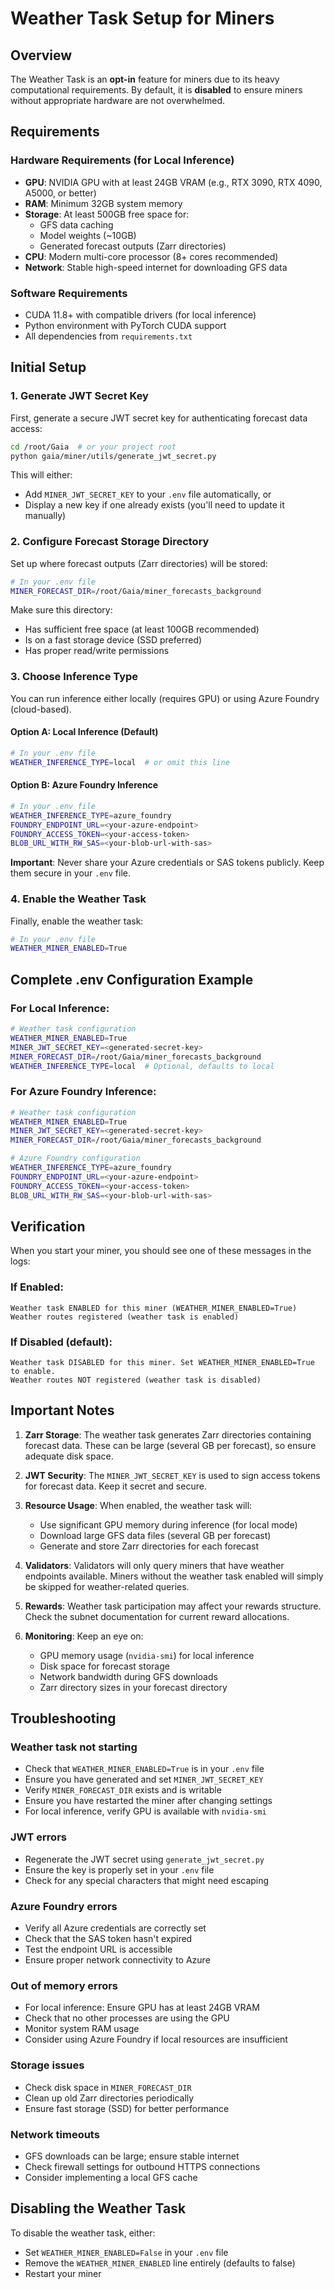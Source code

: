 # Weather Task Setup for Miners

## Overview

The Weather Task is an **opt-in** feature for miners due to its heavy computational requirements. By default, it is **disabled** to ensure miners without appropriate hardware are not overwhelmed.

## Requirements

### Hardware Requirements (for Local Inference)
- **GPU**: NVIDIA GPU with at least 24GB VRAM (e.g., RTX 3090, RTX 4090, A5000, or better)
- **RAM**: Minimum 32GB system memory
- **Storage**: At least 500GB free space for:
  - GFS data caching
  - Model weights (~10GB)
  - Generated forecast outputs (Zarr directories)
- **CPU**: Modern multi-core processor (8+ cores recommended)
- **Network**: Stable high-speed internet for downloading GFS data

### Software Requirements
- CUDA 11.8+ with compatible drivers (for local inference)
- Python environment with PyTorch CUDA support
- All dependencies from `requirements.txt`

## Initial Setup

### 1. Generate JWT Secret Key

First, generate a secure JWT secret key for authenticating forecast data access:

```bash
cd /root/Gaia  # or your project root
python gaia/miner/utils/generate_jwt_secret.py
```

This will either:
- Add `MINER_JWT_SECRET_KEY` to your `.env` file automatically, or
- Display a new key if one already exists (you'll need to update it manually)

### 2. Configure Forecast Storage Directory

Set up where forecast outputs (Zarr directories) will be stored:

```bash
# In your .env file
MINER_FORECAST_DIR=/root/Gaia/miner_forecasts_background
```

Make sure this directory:
- Has sufficient free space (at least 100GB recommended)
- Is on a fast storage device (SSD preferred)
- Has proper read/write permissions

### 3. Choose Inference Type

You can run inference either locally (requires GPU) or using Azure Foundry (cloud-based).

#### Option A: Local Inference (Default)
```bash
# In your .env file
WEATHER_INFERENCE_TYPE=local  # or omit this line
```

#### Option B: Azure Foundry Inference
```bash
# In your .env file
WEATHER_INFERENCE_TYPE=azure_foundry
FOUNDRY_ENDPOINT_URL=<your-azure-endpoint>
FOUNDRY_ACCESS_TOKEN=<your-access-token>
BLOB_URL_WITH_RW_SAS=<your-blob-url-with-sas>
```

**Important**: Never share your Azure credentials or SAS tokens publicly. Keep them secure in your `.env` file.

### 4. Enable the Weather Task

Finally, enable the weather task:

```bash
# In your .env file
WEATHER_MINER_ENABLED=True
```

## Complete .env Configuration Example

### For Local Inference:
```bash
# Weather task configuration
WEATHER_MINER_ENABLED=True
MINER_JWT_SECRET_KEY=<generated-secret-key>
MINER_FORECAST_DIR=/root/Gaia/miner_forecasts_background
WEATHER_INFERENCE_TYPE=local  # Optional, defaults to local
```

### For Azure Foundry Inference:
```bash
# Weather task configuration
WEATHER_MINER_ENABLED=True
MINER_JWT_SECRET_KEY=<generated-secret-key>
MINER_FORECAST_DIR=/root/Gaia/miner_forecasts_background

# Azure Foundry configuration
WEATHER_INFERENCE_TYPE=azure_foundry
FOUNDRY_ENDPOINT_URL=<your-azure-endpoint>
FOUNDRY_ACCESS_TOKEN=<your-access-token>
BLOB_URL_WITH_RW_SAS=<your-blob-url-with-sas>
```

## Verification

When you start your miner, you should see one of these messages in the logs:

### If Enabled:
```
Weather task ENABLED for this miner (WEATHER_MINER_ENABLED=True)
Weather routes registered (weather task is enabled)
```

### If Disabled (default):
```
Weather task DISABLED for this miner. Set WEATHER_MINER_ENABLED=True to enable.
Weather routes NOT registered (weather task is disabled)
```

## Important Notes

1. **Zarr Storage**: The weather task generates Zarr directories containing forecast data. These can be large (several GB per forecast), so ensure adequate disk space.

2. **JWT Security**: The `MINER_JWT_SECRET_KEY` is used to sign access tokens for forecast data. Keep it secret and secure.

3. **Resource Usage**: When enabled, the weather task will:
   - Use significant GPU memory during inference (for local mode)
   - Download large GFS data files (several GB per forecast)
   - Generate and store Zarr directories for each forecast

4. **Validators**: Validators will only query miners that have weather endpoints available. Miners without the weather task enabled will simply be skipped for weather-related queries.

5. **Rewards**: Weather task participation may affect your rewards structure. Check the subnet documentation for current reward allocations.

6. **Monitoring**: Keep an eye on:
   - GPU memory usage (`nvidia-smi`) for local inference
   - Disk space for forecast storage
   - Network bandwidth during GFS downloads
   - Zarr directory sizes in your forecast directory

## Troubleshooting

### Weather task not starting
- Check that `WEATHER_MINER_ENABLED=True` is in your `.env` file
- Ensure you have generated and set `MINER_JWT_SECRET_KEY`
- Verify `MINER_FORECAST_DIR` exists and is writable
- Ensure you have restarted the miner after changing settings
- For local inference, verify GPU is available with `nvidia-smi`

### JWT errors
- Regenerate the JWT secret using `generate_jwt_secret.py`
- Ensure the key is properly set in your `.env` file
- Check for any special characters that might need escaping

### Azure Foundry errors
- Verify all Azure credentials are correctly set
- Check that the SAS token hasn't expired
- Test the endpoint URL is accessible
- Ensure proper network connectivity to Azure

### Out of memory errors
- For local inference: Ensure GPU has at least 24GB VRAM
- Check that no other processes are using the GPU
- Monitor system RAM usage
- Consider using Azure Foundry if local resources are insufficient

### Storage issues
- Check disk space in `MINER_FORECAST_DIR`
- Clean up old Zarr directories periodically
- Ensure fast storage (SSD) for better performance

### Network timeouts
- GFS downloads can be large; ensure stable internet
- Check firewall settings for outbound HTTPS connections
- Consider implementing a local GFS cache

## Disabling the Weather Task

To disable the weather task, either:
- Set `WEATHER_MINER_ENABLED=False` in your `.env` file
- Remove the `WEATHER_MINER_ENABLED` line entirely (defaults to false)
- Restart your miner 